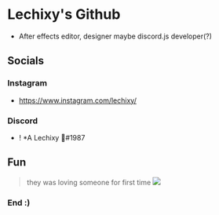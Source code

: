 # Lechixy's Github
- After effects editor, designer maybe discord.js developer(?)

## Socials
### Instagram
- https://www.instagram.com/lechixy/
### Discord
- ! *A Lechixy 🦋#1987

## Fun

> they was loving someone for first time
![](https://www.denofgeek.com/wp-content/uploads/2021/07/Loki-Sylvie.jpg?fit=1200%2C675)


### End :)
